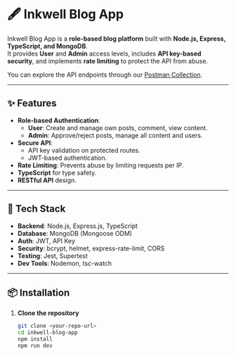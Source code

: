 # 🖋️ Inkwell Blog App

Inkwell Blog App is a **role-based blog platform** built with **Node.js, Express, TypeScript, and MongoDB**.  
It provides **User** and **Admin** access levels, includes **API key-based security**, and implements **rate limiting** to protect the API from abuse.  

You can explore the API endpoints through our [Postman Collection](https://www.postman.com/lively-firefly-527899/workspace/inkwell-blog-app/collection/22923065-2ef3f880-b6fd-452b-a844-dbc741cd2ab1?action=share&source=copy-link&creator=22923065).

---

## ✨ Features
- **Role-based Authentication**:  
  - **User**: Create and manage own posts, comment, view content.  
  - **Admin**: Approve/reject posts, manage all content and users.  
- **Secure API**:  
  - API key validation on protected routes.  
  - JWT-based authentication.  
- **Rate Limiting**: Prevents abuse by limiting requests per IP.  
- **TypeScript** for type safety.  
- **RESTful API** design.

---

## 📂 Tech Stack
- **Backend**: Node.js, Express.js, TypeScript
- **Database**: MongoDB (Mongoose ODM)
- **Auth**: JWT, API Key
- **Security**: bcrypt, helmet, express-rate-limit, CORS
- **Testing**: Jest, Supertest
- **Dev Tools**: Nodemon, tsc-watch

---

## 📦 Installation

1. **Clone the repository**
   ```bash
   git clone <your-repo-url>
   cd inkwell-blog-app
   npm install
   npm run dev
